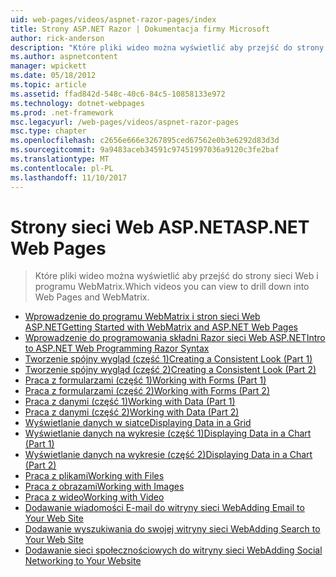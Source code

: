 ```yaml
---
uid: web-pages/videos/aspnet-razor-pages/index
title: Strony ASP.NET Razor | Dokumentacja firmy Microsoft
author: rick-anderson
description: "Które pliki wideo można wyświetlić aby przejść do strony sieci Web i programu WebMatrix."
ms.author: aspnetcontent
manager: wpickett
ms.date: 05/18/2012
ms.topic: article
ms.assetid: ffad842d-548c-40c6-84c5-10858133e972
ms.technology: dotnet-webpages
ms.prod: .net-framework
msc.legacyurl: /web-pages/videos/aspnet-razor-pages
msc.type: chapter
ms.openlocfilehash: c2656e666e3267895ced67562e0b3e6292d83d3d
ms.sourcegitcommit: 9a9483aceb34591c97451997036a9120c3fe2baf
ms.translationtype: MT
ms.contentlocale: pl-PL
ms.lasthandoff: 11/10/2017
---
```

<a name="aspnet-web-pages"></a><span data-ttu-id="3723c-103">Strony sieci Web ASP.NET</span><span class="sxs-lookup"><span data-stu-id="3723c-103">ASP.NET Web Pages</span></span>
=================
> <span data-ttu-id="3723c-104">Które pliki wideo można wyświetlić aby przejść do strony sieci Web i programu WebMatrix.</span><span class="sxs-lookup"><span data-stu-id="3723c-104">Which videos you can view to drill down into Web Pages and WebMatrix.</span></span>


- [<span data-ttu-id="3723c-105">Wprowadzenie do programu WebMatrix i stron sieci Web ASP.NET</span><span class="sxs-lookup"><span data-stu-id="3723c-105">Getting Started with WebMatrix and ASP.NET Web Pages</span></span>](getting-started-with-webmatrix-and-aspnet-web-pages.md)
- [<span data-ttu-id="3723c-106">Wprowadzenie do programowania składni Razor sieci Web ASP.NET</span><span class="sxs-lookup"><span data-stu-id="3723c-106">Intro to ASP.NET Web Programming Razor Syntax</span></span>](introduction-to-aspnet-web-programming-using-the-razor-syntax.md)
- [<span data-ttu-id="3723c-107">Tworzenie spójny wygląd (część 1)</span><span class="sxs-lookup"><span data-stu-id="3723c-107">Creating a Consistent Look (Part 1)</span></span>](creating-a-consistent-look-part-1.md)
- [<span data-ttu-id="3723c-108">Tworzenie spójny wygląd (część 2)</span><span class="sxs-lookup"><span data-stu-id="3723c-108">Creating a Consistent Look (Part 2)</span></span>](creating-a-consistent-look-part-2.md)
- [<span data-ttu-id="3723c-109">Praca z formularzami (część 1)</span><span class="sxs-lookup"><span data-stu-id="3723c-109">Working with Forms (Part 1)</span></span>](working-with-forms-part-1.md)
- [<span data-ttu-id="3723c-110">Praca z formularzami (część 2)</span><span class="sxs-lookup"><span data-stu-id="3723c-110">Working with Forms (Part 2)</span></span>](working-with-forms-part-2.md)
- [<span data-ttu-id="3723c-111">Praca z danymi (część 1)</span><span class="sxs-lookup"><span data-stu-id="3723c-111">Working with Data (Part 1)</span></span>](working-with-data-part-1.md)
- [<span data-ttu-id="3723c-112">Praca z danymi (część 2)</span><span class="sxs-lookup"><span data-stu-id="3723c-112">Working with Data (Part 2)</span></span>](working-with-data-part-2.md)
- [<span data-ttu-id="3723c-113">Wyświetlanie danych w siatce</span><span class="sxs-lookup"><span data-stu-id="3723c-113">Displaying Data in a Grid</span></span>](displaying-data-in-a-grid.md)
- [<span data-ttu-id="3723c-114">Wyświetlanie danych na wykresie (część 1)</span><span class="sxs-lookup"><span data-stu-id="3723c-114">Displaying Data in a Chart (Part 1)</span></span>](displaying-data-in-a-chart-part-1.md)
- [<span data-ttu-id="3723c-115">Wyświetlanie danych na wykresie (część 2)</span><span class="sxs-lookup"><span data-stu-id="3723c-115">Displaying Data in a Chart (Part 2)</span></span>](displaying-data-in-a-chart-part-2.md)
- [<span data-ttu-id="3723c-116">Praca z plikami</span><span class="sxs-lookup"><span data-stu-id="3723c-116">Working with Files</span></span>](working-with-files.md)
- [<span data-ttu-id="3723c-117">Praca z obrazami</span><span class="sxs-lookup"><span data-stu-id="3723c-117">Working with Images</span></span>](working-with-images.md)
- [<span data-ttu-id="3723c-118">Praca z wideo</span><span class="sxs-lookup"><span data-stu-id="3723c-118">Working with Video</span></span>](working-with-video.md)
- [<span data-ttu-id="3723c-119">Dodawanie wiadomości E-mail do witryny sieci Web</span><span class="sxs-lookup"><span data-stu-id="3723c-119">Adding Email to Your Web Site</span></span>](adding-email-to-your-web-site.md)
- [<span data-ttu-id="3723c-120">Dodawanie wyszukiwania do swojej witryny sieci Web</span><span class="sxs-lookup"><span data-stu-id="3723c-120">Adding Search to Your Web Site</span></span>](adding-search-to-your-web-site.md)
- [<span data-ttu-id="3723c-121">Dodawanie sieci społecznościowych do witryny sieci Web</span><span class="sxs-lookup"><span data-stu-id="3723c-121">Adding Social Networking to Your Website</span></span>](adding-social-networking-to-your-website.md)
